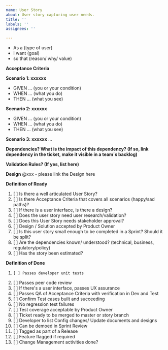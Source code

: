 ```yaml
---
name: User Story
about: User story capturing user needs.
title: ''
labels: ''
assignees: ''

---
```


* As a (type of user)
* I want (goal) 
* so that (reason/ why/ value) 

**Acceptance Criteria**	

**Scenario 1: xxxxxx**
* GIVEN ... (you or your condition)
* WHEN ... (what you do) 
* THEN ... (what you see) 

**Scenario 2: xxxxxx**
* GIVEN ... (you or your condition)
* WHEN ... (what you do) 
* THEN ... (what you see) 

**Scenario 3: xxxxxx**
...

**Dependencies? What is the impact of this dependency? (If so, link dependency in the ticket, make it visible in a team´s backlog)**


**Validation Rules? (If yes, list here)**	

**Design**
@xxx - please link the Design here

**Definition of Ready**

1. [ ] Is there a well articulated User Story?
2. [ ] Is there Acceptance Criteria that covers all scenarios (happy/sad paths)?
3. [ ] If there is a user interface, is there a design? 
4. [ ] Does the user story need user research/validation?
5. [ ] Does this User Story needs stakeholder approval?
6. [ ] Design / Solution accepted by Product Owner
7. [ ] Is this user story small enough to be completed in a Sprint? Should it be split?
8. [ ] Are the dependencies known/ understood? (technical, business, regulatory/policy)
9. [ ] Has the story been estimated?

**Definition of Done**

1.     [ ] Passes developer unit tests
2.    [ ] Passes peer code review
3.    [ ] If there's a user interface, passes UX assurance
4.    [ ] Passes QA of Acceptance Criteria with verification in Dev and Test
5.	[ ] Confirm Test cases built and succeeding 
6.	[ ] No regression test failures
7.	[ ] Test coverage acceptable by Product Owner
8.	[ ] Ticket ready to be merged to master or story branch
9.	[ ] Developer to list Config changes/ Update documents and designs
10.	[ ] Can be demoed in Sprint Review 
11.	[ ] Tagged as part of a Release
12.   [ ] Feature flagged if required
13.  [ ] Change Management activities done?
